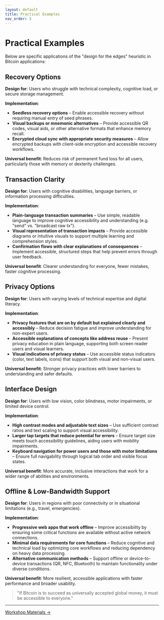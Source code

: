 ```yaml
---
layout: default
title: Practical Examples
nav_order: 3
---
```


# Practical Examples

Below are specific applications of the "design for the edges" heuristic in Bitcoin applications:

## Recovery Options

**Design for**: Users who struggle with technical complexity, cognitive load, or secure storage management.

**Implementation**:
- **Seedless recovery options** – Enable accessible recovery without requiring manual entry of seed phrases.
- **Visual backups or mnemonic alternatives** – Provide accessible QR codes, visual aids, or other alternative formats that enhance memory recall.
- **Encrypted cloud sync with appropriate security measures** – Allow encrypted backups with client-side encryption and accessible recovery workflows.

**Universal benefit**: Reduces risk of permanent fund loss for all users, particularly those with memory or dexterity challenges.

## Transaction Clarity

**Design for**: Users with cognitive disabilities, language barriers, or information processing difficulties.

**Implementation**:
- **Plain-language transaction summaries** – Use simple, readable language to improve cognitive accessibility and understanding (e.g. "send" vs. "broadcast raw tx").
- **Visual representation of transaction impacts** – Provide accessible diagrams or intuitive visuals to support multiple learning and comprehension styles.
- **Confirmation flows with clear explanations of consequences** – Implement accessible, structured steps that help prevent errors through user feedback.

**Universal benefit**: Clearer understanding for everyone, fewer mistakes, faster cognitive processing.

## Privacy Options

**Design for**: Users with varying levels of technical expertise and digital literacy.

**Implementation**:
- **Privacy features that are on by default but explained clearly and accessibly** – Reduce decision fatigue and improve understanding for non-expert users.
- **Accessible explanations of concepts like address reuse** – Present privacy education in plain language, supporting both screen reader users and visual learners.
- **Visual indications of privacy status** – Use accessible status indicators (color, text labels, icons) that support both visual and non-visual users.

**Universal benefit**: Stronger privacy practices with lower barriers to understanding and safer defaults.

## Interface Design

**Design for**: Users with low vision, color blindness, motor impairments, or limited device control.

**Implementation**:
- **High contrast modes and adjustable text sizes** – Use sufficient contrast ratios and text scaling to support visual accessibility.
- **Larger tap targets that reduce potential for errors** – Ensure target size meets touch accessibility guidelines, aiding users with mobility impairments.
- **Keyboard navigation for power users and those with motor limitations** – Ensure full navigability through logical tab order and visible focus states.

**Universal benefit**: More accurate, inclusive interactions that work for a wider range of abilities and environments.

## Offline & Low-Bandwidth Support

**Design for**: Users in regions with poor connectivity or in situational limitations (e.g., travel, emergencies).

**Implementation**:
- **Progressive web apps that work offline** – Improve accessibility by ensuring some critical functions are available without active network connections.
- **Minimal data requirements for core functions** – Reduce cognitive and technical load by optimizing core workflows and reducing dependency on heavy data processing.
- **Alternative communication methods** – Support offline or device-to-device transactions (QR, NFC, Bluetooth) to maintain functionality under diverse conditions.

**Universal benefit**: More resilient, accessible applications with faster performance and broader usability.

> "If Bitcoin is to succeed as universally accepted global money, it must be accessible to everyone."

---

[Workshop Materials →](workshop.html)
